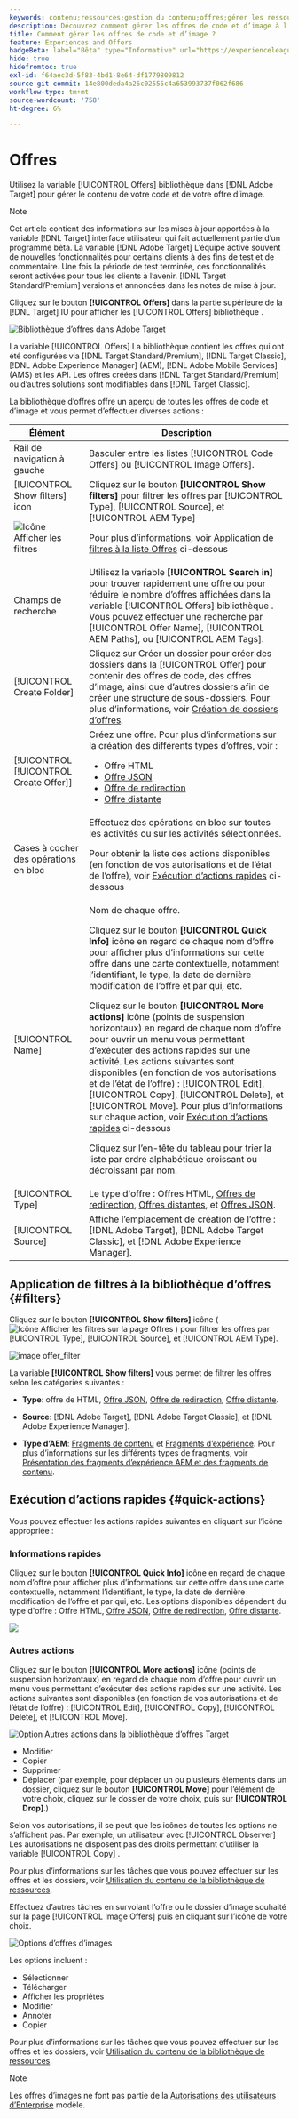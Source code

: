 ```yaml
---
keywords: contenu;ressources;gestion du contenu;offres;gérer les ressources;accès au mode de sélection;mode de sélection
description: Découvrez comment gérer les offres de code et d’image à l’aide de la bibliothèque d’offres.
title: Comment gérer les offres de code et d’image ?
feature: Experiences and Offers
badgeBeta: label="Bêta" type="Informative" url="https://experienceleague.adobe.com/docs/target/using/introduction/intro.html#beta newtab=true?lang=fr" tooltip="Quelles sont les fonctionnalités bêta dans  [!DNL Adobe Target] ?"
hide: true
hidefromtoc: true
exl-id: f64aec3d-5f83-4bd1-8e64-df1779809812
source-git-commit: 14e800deda4a26c02555c4a653993737f062f686
workflow-type: tm+mt
source-wordcount: '758'
ht-degree: 6%

---
```


# Offres

Utilisez la variable [!UICONTROL Offers] bibliothèque dans [!DNL Adobe Target] pour gérer le contenu de votre code et de votre offre d’image.

>[!NOTE]
>
>Cet article contient des informations sur les mises à jour apportées à la variable [!DNL Target] interface utilisateur qui fait actuellement partie d’un programme bêta. La variable [!DNL Adobe Target] L’équipe active souvent de nouvelles fonctionnalités pour certains clients à des fins de test et de commentaire. Une fois la période de test terminée, ces fonctionnalités seront activées pour tous les clients à l’avenir. [!DNL Target Standard/Premium] versions et annoncées dans les notes de mise à jour.

Cliquez sur le bouton **[!UICONTROL Offers]** dans la partie supérieure de la [!DNL Target] IU pour afficher les [!UICONTROL Offers] bibliothèque .

![Bibliothèque d’offres dans Adobe Target](/help/main/c-experiences/c-manage-content/assets/offers-page-new.png)

La variable [!UICONTROL Offers] La bibliothèque contient les offres qui ont été configurées via [!DNL Target Standard/Premium], [!DNL Target Classic], [!DNL Adobe Experience Manager] (AEM), [!DNL Adobe Mobile Services] (AMS) et les API. Les offres créées dans [!DNL Target Standard/Premium] ou d’autres solutions sont modifiables dans [!DNL Target Classic].

La bibliothèque d’offres offre un aperçu de toutes les offres de code et d’image et vous permet d’effectuer diverses actions :

| Élément | Description |
|--- |--- |
| Rail de navigation à gauche | Basculer entre les listes [!UICONTROL Code Offers] ou [!UICONTROL Image Offers]. |
| [!UICONTROL Show filters] icon<P>![Icône Afficher les filtres](/help/main/c-activities/assets/show-filters-icon.png) | Cliquez sur le bouton **[!UICONTROL Show filters]** pour filtrer les offres par [!UICONTROL Type], [!UICONTROL Source], et [!UICONTROL AEM Type]<P>Pour plus d’informations, voir [Application de filtres à la liste Offres](#filters) ci-dessous |
| Champs de recherche | Utilisez la variable **[!UICONTROL Search in]** pour trouver rapidement une offre ou pour réduire le nombre d’offres affichées dans la variable [!UICONTROL Offers] bibliothèque . Vous pouvez effectuer une recherche par [!UICONTROL Offer Name], [!UICONTROL AEM Paths], ou [!UICONTROL AEM Tags]. |
| [!UICONTROL Create Folder] | Cliquez sur Créer un dossier pour créer des dossiers dans la [!UICONTROL Offer] pour contenir des offres de code, des offres d’image, ainsi que d’autres dossiers afin de créer une structure de sous-dossiers. Pour plus d’informations, voir [Création de dossiers d’offres](/help/main/c-experiences/c-manage-content/create-content-folder.md). |
| [!UICONTROL [!UICONTROL Create Offer]] | Créez une offre. Pour plus d’informations sur la création des différents types d’offres, voir : <ul><li>Offre HTML</li><li>[Offre JSON](/help/main/c-experiences/c-manage-content/create-json-offer.md)</li><li>[Offre de redirection](/help/main/c-experiences/c-manage-content/offer-redirect.md)</li><li>[Offre distante](/help/main/c-experiences/c-manage-content/about-remote-offers.md)</li></ul> |
| Cases à cocher des opérations en bloc | Effectuez des opérations en bloc sur toutes les activités ou sur les activités sélectionnées.<P>Pour obtenir la liste des actions disponibles (en fonction de vos autorisations et de l’état de l’offre), voir [Exécution d’actions rapides](#quick-actions) ci-dessous |
| [!UICONTROL Name] | Nom de chaque offre.<P>Cliquez sur le bouton **[!UICONTROL Quick Info]** icône en regard de chaque nom d’offre pour afficher plus d’informations sur cette offre dans une carte contextuelle, notamment l’identifiant, le type, la date de dernière modification de l’offre et par qui, etc.<p>Cliquez sur le bouton **[!UICONTROL More actions]** icône (points de suspension horizontaux) en regard de chaque nom d’offre pour ouvrir un menu vous permettant d’exécuter des actions rapides sur une activité. Les actions suivantes sont disponibles (en fonction de vos autorisations et de l’état de l’offre) : [!UICONTROL Edit], [!UICONTROL Copy], [!UICONTROL Delete], et [!UICONTROL Move]. Pour plus d’informations sur chaque action, voir [Exécution d’actions rapides](#quick-actions) ci-dessous<P>Cliquez sur l’en-tête du tableau pour trier la liste par ordre alphabétique croissant ou décroissant par nom. |
| [!UICONTROL Type] | Le type d&#39;offre : Offres HTML, [Offres de redirection](/help/main/c-experiences/c-manage-content/offer-redirect.md), [Offres distantes](/help/main/c-experiences/c-manage-content/about-remote-offers.md), et [Offres JSON](/help/main/c-experiences/c-manage-content/create-json-offer.md). |
| [!UICONTROL Source] | Affiche l’emplacement de création de l’offre : [!DNL Adobe Target], [!DNL Adobe Target Classic], et [!DNL Adobe Experience Manager]. |

## Application de filtres à la bibliothèque d’offres {#filters}

Cliquez sur le bouton **[!UICONTROL Show filters]** icône ( ![Icône Afficher les filtres sur la page Offres](/help/main/c-experiences/c-manage-content/assets/show-filters-icon.png) ) pour filtrer les offres par [!UICONTROL Type], [!UICONTROL Source], et [!UICONTROL AEM Type].

![image offer_filter](assets/offers-filter-new.png)

La variable **[!UICONTROL Show filters]** vous permet de filtrer les offres selon les catégories suivantes :

* **Type**: offre de HTML, [Offre JSON](/help/main/c-experiences/c-manage-content/create-json-offer.md), [Offre de redirection](/help/main/c-experiences/c-manage-content/offer-redirect.md), [Offre distante](/help/main/c-experiences/c-manage-content/about-remote-offers.md).

* **Source**: [!DNL Adobe Target], [!DNL Adobe Target Classic], et [!DNL Adobe Experience Manager].

* **Type d’AEM**: [Fragments de contenu](/help/main/c-integrating-target-with-mac/aem/content-fragments-aem.md) et [Fragments d’expérience](/help/main/c-integrating-target-with-mac/aem/experience-fragments-aem.md). Pour plus d’informations sur les différents types de fragments, voir [Présentation des fragments d’expérience AEM et des fragments de contenu](/help/main/c-integrating-target-with-mac/aem/aem-experience-and-content-fragments.md).

## Exécution d’actions rapides {#quick-actions}

Vous pouvez effectuer les actions rapides suivantes en cliquant sur l’icône appropriée :

### Informations rapides

Cliquez sur le bouton **[!UICONTROL Quick Info]** icône en regard de chaque nom d’offre pour afficher plus d’informations sur cette offre dans une carte contextuelle, notamment l’identifiant, le type, la date de dernière modification de l’offre et par qui, etc. Les options disponibles dépendent du type d&#39;offre : Offre HTML, [Offre JSON](/help/main/c-experiences/c-manage-content/create-json-offer.md), [Offre de redirection](/help/main/c-experiences/c-manage-content/offer-redirect.md), [Offre distante](/help/main/c-experiences/c-manage-content/about-remote-offers.md).

![](/help/main/c-experiences/c-manage-content/assets/quick-actions.png)

### Autres actions

Cliquez sur le bouton **[!UICONTROL More actions]** icône (points de suspension horizontaux) en regard de chaque nom d’offre pour ouvrir un menu vous permettant d’exécuter des actions rapides sur une activité. Les actions suivantes sont disponibles (en fonction de vos autorisations et de l’état de l’offre) : [!UICONTROL Edit], [!UICONTROL Copy], [!UICONTROL Delete], et [!UICONTROL Move].

![Option Autres actions dans la bibliothèque d’offres Target](/help/main/c-experiences/c-manage-content/assets/more-actions.png)

* Modifier
* Copier
* Supprimer
* Déplacer (par exemple, pour déplacer un ou plusieurs éléments dans un dossier, cliquez sur le bouton **[!UICONTROL Move]** pour l’élément de votre choix, cliquez sur le dossier de votre choix, puis sur **[!UICONTROL Drop]**.)

Selon vos autorisations, il se peut que les icônes de toutes les options ne s’affichent pas. Par exemple, un utilisateur avec [!UICONTROL Observer] Les autorisations ne disposent pas des droits permettant d’utiliser la variable [!UICONTROL Copy] .

Pour plus d’informations sur les tâches que vous pouvez effectuer sur les offres et les dossiers, voir [Utilisation du contenu de la bibliothèque de ressources](/help/main/c-experiences/c-manage-content/assets-working.md).

Effectuez d’autres tâches en survolant l’offre ou le dossier d’image souhaité sur la page [!UICONTROL Image Offers] puis en cliquant sur l’icône de votre choix.

![Options d’offres d’images](/help/main/c-experiences/c-manage-content/assets/image-offers-icons.png)

Les options incluent :

* Sélectionner
* Télécharger
* Afficher les propriétés
* Modifier
* Annoter
* Copier

Pour plus d’informations sur les tâches que vous pouvez effectuer sur les offres et les dossiers, voir [Utilisation du contenu de la bibliothèque de ressources](/help/main/c-experiences/c-manage-content/assets-working.md).

>[!NOTE]
>
>Les offres d’images ne font pas partie de la [Autorisations des utilisateurs d’Enterprise](/help/main/administrating-target/c-user-management/property-channel/property-channel.md) modèle.

<!--

## Viewing offer definitions {#section_6B059DD121434E6292CAB393507D010E}

You can view offer definition details on a pop-up card in the [!UICONTROL Offers] library without opening the offer.

For example, the following offer definition card for an HTML offer is accessed by hovering over an offer on the [!UICONTROL Content] list, then clicking the information icon:

![offer-card-html image](assets/offer-card-html.png)

The following information is available:

* Name 
* Source 
* Type 
* Offer ID 
* Offer path 
* Last Modified

Click the [!UICONTROL Offer Usage] tab to view the activities that reference a code offer in each offer's definition pop-up card. This functionality does not apply to image offers. This way you can avoid impact to other activities while editing offers. Information includes [!UICONTROL Live Activities] and [!UICONTROL Inactive Activities].

![offer-card-usage image](assets/offer-card-usage.png)

The following offer definition card for a Redirect offer:

![offer-card-redirect image](assets/offer-card-redirect.png)

The following information is available:

* Name 
* Source 
* Type 
* Offer ID 
* Offer Path 
* Last Modified 
* Redirect URL 
* Include all URL parameters (On or Off) 
* Pass mbox session ID (On or Off)

The following offer definition card for a Remote offer:

![offer-card-remote image](assets/offer-card-remote.png)

The following information is available:

* Name 
* Source 
* Type 
* Offer ID 
* Offer Path 
* Last Modified 
* Redirect URL Type 
* Absolute or Relative URL

## Training video: The Content Repository ![Overview badge](/help/main/assets/overview.png)

This video includes information about managing offers.

* Connection between the [Experience Cloud Asset Library](https://experienceleague.adobe.com/docs/core-services/interface/assets/creative-cloud.html) and the Target Content Library 
* Custom HTML Offers 
* Custom HTML Offer in the Visual Experience Composer

>[!VIDEO](https://video.tv.adobe.com/v/17387)

-->
